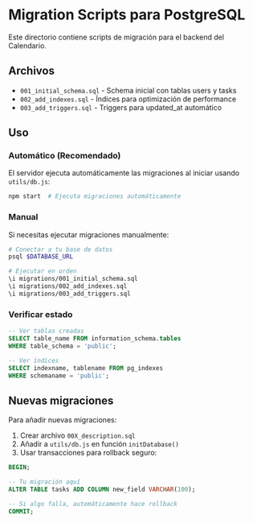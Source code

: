 # Migration Scripts para PostgreSQL

Este directorio contiene scripts de migración para el backend del Calendario.

## Archivos

- `001_initial_schema.sql` - Schema inicial con tablas users y tasks
- `002_add_indexes.sql` - Índices para optimización de performance  
- `003_add_triggers.sql` - Triggers para updated_at automático

## Uso

### Automático (Recomendado)
El servidor ejecuta automáticamente las migraciones al iniciar usando `utils/db.js`:

```bash
npm start  # Ejecuta migraciones automáticamente
```

### Manual
Si necesitas ejecutar migraciones manualmente:

```bash
# Conectar a tu base de datos
psql $DATABASE_URL

# Ejecutar en orden
\i migrations/001_initial_schema.sql
\i migrations/002_add_indexes.sql  
\i migrations/003_add_triggers.sql
```

### Verificar estado
```sql
-- Ver tablas creadas
SELECT table_name FROM information_schema.tables 
WHERE table_schema = 'public';

-- Ver índices
SELECT indexname, tablename FROM pg_indexes 
WHERE schemaname = 'public';
```

## Nuevas migraciones

Para añadir nuevas migraciones:

1. Crear archivo `00X_description.sql`
2. Añadir a `utils/db.js` en función `initDatabase()`
3. Usar transacciones para rollback seguro:

```sql
BEGIN;

-- Tu migración aquí
ALTER TABLE tasks ADD COLUMN new_field VARCHAR(100);

-- Si algo falla, automáticamente hace rollback
COMMIT;
```